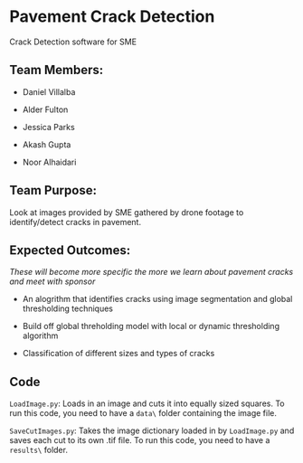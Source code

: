 # Pavement Crack Detection

Crack Detection software for SME

## Team Members:

- Daniel Villalba

- Alder Fulton

- Jessica Parks

- Akash Gupta

- Noor Alhaidari

## Team Purpose:

Look at images provided by SME gathered by drone footage to identify/detect cracks in pavement.

## Expected Outcomes:

*These will become more specific the more we learn about pavement cracks and meet with sponsor*

- An alogrithm that identifies cracks using image segmentation and global thresholding  techniques

- Build off global threholding model with local or dynamic thresholding algorithm

- Classification of different sizes and types of cracks

## Code

`LoadImage.py`: Loads in an image and cuts it into equally sized squares. To run this code,
you need to have a `data\` folder containing the image file.

`SaveCutImages.py`: Takes the image dictionary loaded in by `LoadImage.py` and saves each cut
to its own .tif file. To run this code, you need to have a `results\` folder.
